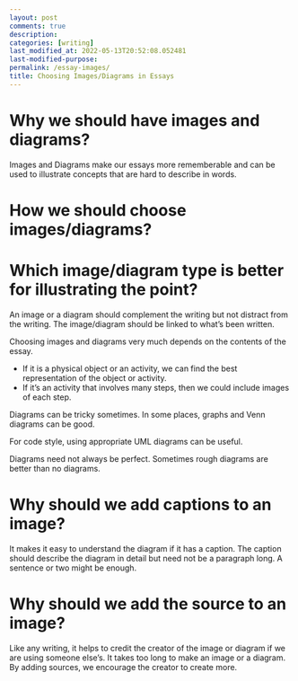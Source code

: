 ```yaml
---
layout: post
comments: true
description:
categories: [writing]
last_modified_at: 2022-05-13T20:52:08.052481
last-modified-purpose:
permalink: /essay-images/
title: Choosing Images/Diagrams in Essays
---
```


# Why we should have images and diagrams?


Images and Diagrams make our essays more rememberable and can be used to illustrate concepts that are hard to describe in words.

# How we should choose images/diagrams?

# Which image/diagram type is better for illustrating the point?

An image or a diagram should complement the writing but not distract from the writing. The image/diagram should be linked to what’s been written.


Choosing images and diagrams very much depends on the contents of the essay.


- If it is a physical object or an activity, we can find the best representation of the object or activity.
- If it’s an activity that involves many steps, then we could include images of each step.

Diagrams can be tricky sometimes. In some places, graphs and Venn diagrams can be good.

For code style, using appropriate UML diagrams can be useful.

Diagrams need not always be perfect. Sometimes rough diagrams are better than no diagrams.

# Why should we add captions to an image?

It makes it easy to understand the diagram if it has a caption. The caption should describe the diagram in detail but need not be a paragraph long. A sentence or two might be enough.

# Why should we add the source to an image?

Like any writing, it helps to credit the creator of the image or diagram if we are using someone else’s. It takes too long to make an image or a diagram. By adding sources, we encourage the creator to create more.